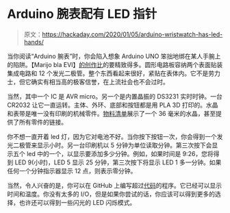 # Arduino 腕表配有 LED 指针

> 原文：<https://hackaday.com/2020/01/05/arduino-wristwatch-has-led-hands/>

当你阅读“Arduino 腕表”时，你会陷入想象 Arduino UNO 笨拙地绑在某人手腕上的陷阱。【Marijo bla EVI】[的创作比](https://www.hackster.io/marijoblaz/arduino-wristwatch-d4cc92)的要精致得多。圆形电路板容纳两个表面贴装集成电路和 12 个发光二极管。整个东西看起来很好，紧贴在表体内。它不是劳力士，但它确实有相当高的极客信誉，在上流社会也不会过时。

当然，其中一个 IC 是 AVR micro。另一个是内置晶振的 DS3231 实时时钟。一台 CR2032 让它一直运转。主体、外环、底部和按钮都是用 PLA 3D 打印的。水晶和表带是唯一没有印刷的机械零件。[物料清单](https://docs.google.com/spreadsheets/d/1dRS8NlPdyWTDZ6p1nXBYItXKkWj21toqLvILf9NTu7Y/edit#gid=0)展示了一个 36 毫米的水晶，甚至提供了所有零件的链接。

你不想一直开着 led 灯，因为它对电池不好。当你按下按钮一次，你会得到一个发光二极管来显示小时。另一台印刷机以 5 分钟为单位读取分钟。第三次按下会显示五个 led 中的一个，以显示要添加多少分钟。例如，如果时间是 9:26，您将得到 LED 9(小时)，LED 5 显示 25 分钟，第三次按下将显示 LED 1 多一分钟。如果任何一个分钟指示器显示 12 点，则表示零分钟。

当然，令人兴奋的是，你可以在 GitHub 上编写超过[代码](https://github.com/marijoblaz/iOWatch)的程序。它已经可以显示时间和温度。你没有太多的 I/O，但是如果你尝试的话，你应该可以得到更多的选择，也许还可以得到一些闪光的 LED 闪烁模式。